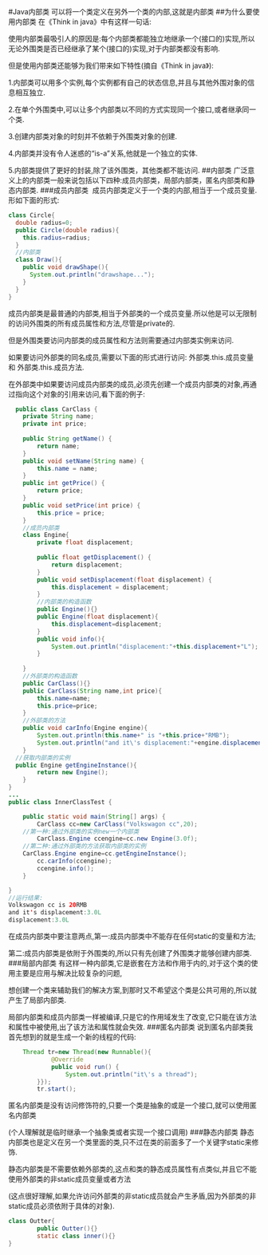 #Java内部类
可以将一个类定义在另外一个类的内部,这就是内部类
##为什么要使用内部类
  在《Think in java》中有这样一句话:
  
  使用内部类最吸引人的原因是:每个内部类都能独立地继承一个(接口的)实现,所以无论外围类是否已经继承了某个(接口的)实现,对于内部类都没有影响.
  
  但是使用内部类还能够为我们带来如下特性(摘自《Think in java》):
  
  1.内部类可以用多个实例,每个实例都有自己的状态信息,并且与其他外围对象的信息相互独立.
  
  2.在单个外围类中,可以让多个内部类以不同的方式实现同一个接口,或者继承同一个类.
  
  3.创建内部类对象的时刻并不依赖于外围类对象的创建.
  
  4.内部类并没有令人迷惑的“is-a”关系,他就是一个独立的实体.
  
  5.内部类提供了更好的封装,除了该外围类，其他类都不能访问.
##内部类
  广泛意义上的内部类一般来说包括以下四种:成员内部类，局部内部类，匿名内部类和静态内部类.
###成员内部类
  成员内部类定义于一个类的内部,相当于一个成员变量.形如下面的形式:
  ```java
  class Circle{
    double radius=0;
    public Circle(double radius){
      this.radius=radius;
    }
    //内部类
    class Draw(){
      public void drawShape(){
        System.out.println("drawshape...");
      }
    }
  }
  ```
  成员内部类是最普通的内部类,相当于外部类的一个成员变量.所以他是可以无限制的访问外围类的所有成员属性和方法,尽管是private的.
  
  但是外围类要访问内部类的成员属性和方法则需要通过内部类实例来访问.
  
  如果要访问外部类的同名成员,需要以下面的形式进行访问: 外部类.this.成员变量 和 外部类.this.成员方法. 
  
  在外部类中如果要访问成员内部类的成员,必须先创建一个成员内部类的对象,再通过指向这个对象的引用来访问,看下面的例子:
```java
  public class CarClass {
	private String name;
	private int price;
	
	public String getName() {
		return name;
	}
	public void setName(String name) {
		this.name = name;
	}
	public int getPrice() {
		return price;
	}
	public void setPrice(int price) {
		this.price = price;
	}
	//成员内部类
	class Engine{
		private float displacement;
		
		public float getDisplacement() {
			return displacement;
		}
		public void setDisplacement(float displacement) {
			this.displacement = displacement;
		}
		//内部类的构造函数
		public Engine(){}
		public Engine(float displacement){
			this.displacement=displacement;
		}
		public void info(){
			System.out.println("displacement:"+this.displacement+"L");
		}
		
	}
	//外部类的构造函数
	public CarClass(){}
	public CarClass(String name,int price){
		this.name=name;
		this.price=price;
	}
	//外部类的方法
	public void carInfo(Engine engine){
		System.out.println(this.name+" is "+this.price+"RMB");
		System.out.println("and it\'s displacement:"+engine.displacement+"L");
	}
  //获取内部类的实例
  public Engine getEngineInstance(){
		return new Engine();
	}
}
...
public class InnerClassTest {

	public static void main(String[] args) {
		CarClass cc=new CarClass("Volkswagon cc",20);
    //第一种:通过外部类的实例new一个内部类
		CarClass.Engine ccengine=cc.new Engine(3.0f);
    //第二种:通过外部类的方法获取内部类的实例
    CarClass.Engine engine=cc.getEngineInstance();
		cc.carInfo(ccengine);
		ccengine.info();
	}

}
//运行结果:
Volkswagon cc is 20RMB
and it's displacement:3.0L
displacement:3.0L
```
在成员内部类中要注意两点,第一:成员内部类中不能存在任何static的变量和方法;

第二:成员内部类是依附于外围类的,所以只有先创建了外围类才能够创建内部类.
###局部内部类
有这样一种内部类,它是嵌套在方法和作用于内的,对于这个类的使用主要是应用与解决比较复杂的问题,

想创建一个类来辅助我们的解决方案,到那时又不希望这个类是公共可用的,所以就产生了局部内部类.

局部内部类和成员内部类一样被编译,只是它的作用域发生了改变,它只能在该方法和属性中被使用,出了该方法和属性就会失效.
###匿名内部类
说到匿名内部类我首先想到的就是生成一个新的线程的代码:
```java
    Thread tr=new Thread(new Runnable(){
			@Override
			public void run() {
				System.out.println("it\'s a thread");
		}});
		tr.start();
```
匿名内部类是没有访问修饰符的,只要一个类是抽象的或是一个接口,就可以使用匿名内部类

(个人理解就是临时继承一个抽象类或者实现一个接口调用)
###静态内部类
静态内部类也是定义在另一个类里面的类,只不过在类的前面多了一个关键字static来修饰.

静态内部类是不需要依赖外部类的,这点和类的静态成员属性有点类似,并且它不能使用外部类的非static成员变量或者方法

(这点很好理解,如果允许访问外部类的非static成员就会产生矛盾,因为外部类的非static成员必须依附于具体的对象).
```java
class Outter{
		public Outter(){}
		static class inner(){}
}
```

     
